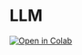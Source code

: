 # LLM

[![Open in Colab](https://colab.research.google.com/assets/colab-badge.svg)](https://colab.research.google.com/github/RCortez25/PhD/blob/main/LLM/test.ipynb)
